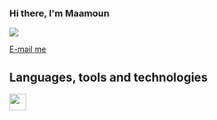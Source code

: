 ### Hi there, I'm Maamoun
![](https://komarev.com/ghpvc/?username=maamounhajnajeeb&style=for-the-badge)

[](https://www.linkedin.com/in/maamoun-hajnajeeb/)
[E-mail me](mailto:maamoun.haj.najeeb@gmail.com "Maamoun's email")


## Languages, tools and technologies
<img src="https://cdn.jsdelivr.net/gh/devicons/devicon@latest/icons/python/python-original.svg" width="30px" height="30px"/>
          
